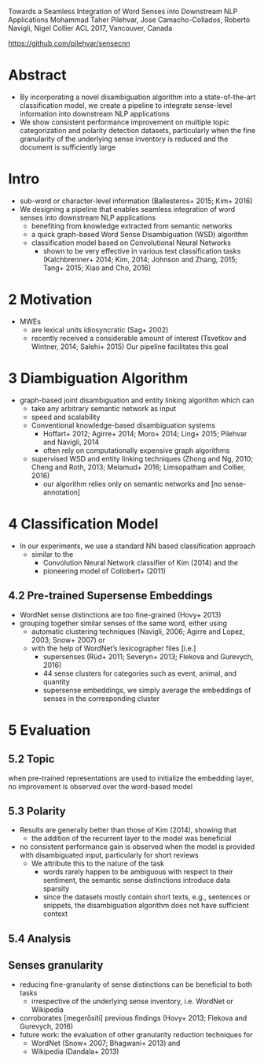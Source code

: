 Towards a Seamless Integration of Word Senses into Downstream NLP Applications
Mohammad Taher Pilehvar, Jose Camacho-Collados, Roberto Navigli, Nigel Collier
ACL 2017, Vancouver, Canada

https://github.com/pilehvar/sensecnn

# Abstract

* By incorporating a novel disambiguation algorithm
  into a state-of-the-art classification model, we create a pipeline to
  integrate sense-level information into downstream NLP applications
* We show consistent performance improvement on multiple
  topic categorization and polarity detection datasets, particularly
  when the fine granularity of the underlying sense inventory is reduced and
  the document is sufficiently large

# Intro

* sub-word or character-level information
  (Ballesteros+ 2015; Kim+ 2016)
* We designing a pipeline that enables seamless 
  integration of word senses into downstream NLP applications
  * benefiting from knowledge extracted from semantic networks
  * a quick graph-based Word Sense Disambiguation (WSD) algorithm
  * classification model based on Convolutional Neural Networks
    * shown to be very effective in various text classification tasks
      (Kalchbrenner+ 2014; Kim, 2014; Johnson and Zhang, 2015; Tang+ 2015; 
      Xiao and Cho, 2016)

# 2 Motivation

* MWEs
  * are lexical units idiosyncratic (Sag+ 2002)
  * recently received a considerable amount of interest
    (Tsvetkov and Wintner, 2014; Salehi+ 2015)
    Our pipeline facilitates this goal

# 3 Diambiguation Algorithm

* graph-based joint disambiguation and entity linking algorithm which can
  * take any arbitrary semantic network as input
  * speed and scalability
  * Conventional knowledge-based disambiguation systems
    * Hoffart+ 2012; Agirre+ 2014; Moro+ 2014; 
      Ling+ 2015; Pilehvar and Navigli, 2014
    * often rely on computationally expensive graph algorithms
  * supervised WSD and entity linking techniques
    (Zhong and Ng, 2010; Cheng and Roth, 2013; Melamud+ 2016;
    Limsopatham and Collier, 2016)
    * our algorithm relies only on semantic networks and [no sense-annotation]

# 4 Classification Model

* In our experiments, we use a standard NN based classification approach
  * similar to the
    * Convolution Neural Network classifier of Kim (2014) and the
    * pioneering model of Collobert+ (2011)

## 4.2 Pre-trained Supersense Embeddings

* WordNet sense distinctions are too fine-grained (Hovy+ 2013)
* grouping together similar senses of the same word, either using
  * automatic clustering techniques
    (Navigli, 2006; Agirre and Lopez, 2003; Snow+ 2007) or
  * with the help of WordNet’s lexicographer files [i.e.]
    * supersenses
      (Rüd+ 2011; Severyn+ 2013; Flekova and Gurevych, 2016)
    * 44 sense clusters  for categories such as event, animal, and quantity
    * supersense embeddings, we simply
      average the embeddings of senses in the corresponding cluster

# 5 Evaluation

## 5.2 Topic

when pre-trained representations are used to initialize the embedding layer, no
improvement is observed over the word-based model

## 5.3 Polarity

* Results are generally better than those of Kim (2014), showing that
  * the addition of the recurrent layer to the model was beneficial
* no consistent performance gain is observed  when the model is provided
  with disambiguated input, particularly for short reviews
  * We attribute this to the nature of the task
    * words rarely happen to be ambiguous with respect to their sentiment,
      the semantic sense distinctions introduce data sparsity
    * since the datasets mostly contain short texts, e.g., sentences or
      snippets, the disambiguation algorithm does not have sufficient context

## 5.4 Analysis

## Senses granularity

* reducing fine-granularity of sense distinctions can be beneficial to both
  tasks
  * irrespective of the underlying sense inventory, i.e. WordNet or Wikipedia
* corroborates [megerősíti] previous findings
    (Hovy+ 2013; Flekova and Gurevych, 2016)
* future work: the evaluation of other granularity reduction techniques for
  * WordNet (Snow+ 2007; Bhagwani+ 2013) and
  * Wikipedia (Dandala+ 2013)
